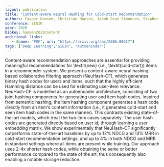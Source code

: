 ```yaml
---
layout: publication
title: "Content-aware Neural Hashing for Cold-start Recommendation"
authors: Casper Hansen, Christian Hansen, Jakob Grue Simonsen, Stephen Alstrup, Christina Lioma
conference: SIGIR
year: 2020
bibkey: hansen2020content
additional_links:
   - {name: "PDF", url: "https://arxiv.org/abs/2006.00617"}
tags: ["Deep Learning","SIGIR", "Autoencoder"]
---
```

Content-aware recommendation approaches are essential for providing meaningful recommendations for \textit{new} (i.e., \textit{cold-start}) items in a recommender system. We present a content-aware neural hashing-based collaborative filtering approach (NeuHash-CF), which generates binary hash codes for users and items, such that the highly efficient Hamming distance can be used for estimating user-item relevance. NeuHash-CF is modelled as an autoencoder architecture, consisting of two joint hashing components for generating user and item hash codes. Inspired from semantic hashing, the item hashing component generates a hash code directly from an item's content information (i.e., it generates cold-start and seen item hash codes in the same manner). This contrasts existing state-of-the-art models, which treat the two item cases separately. The user hash codes are generated directly based on user id, through learning a user embedding matrix. We show experimentally that NeuHash-CF significantly outperforms state-of-the-art baselines by up to 12\% NDCG and 13\% MRR in cold-start recommendation settings, and up to 4\% in both NDCG and MRR in standard settings where all items are present while training. Our approach uses 2-4x shorter hash codes, while obtaining the same or better performance compared to the state of the art, thus consequently also enabling a notable storage reduction.
